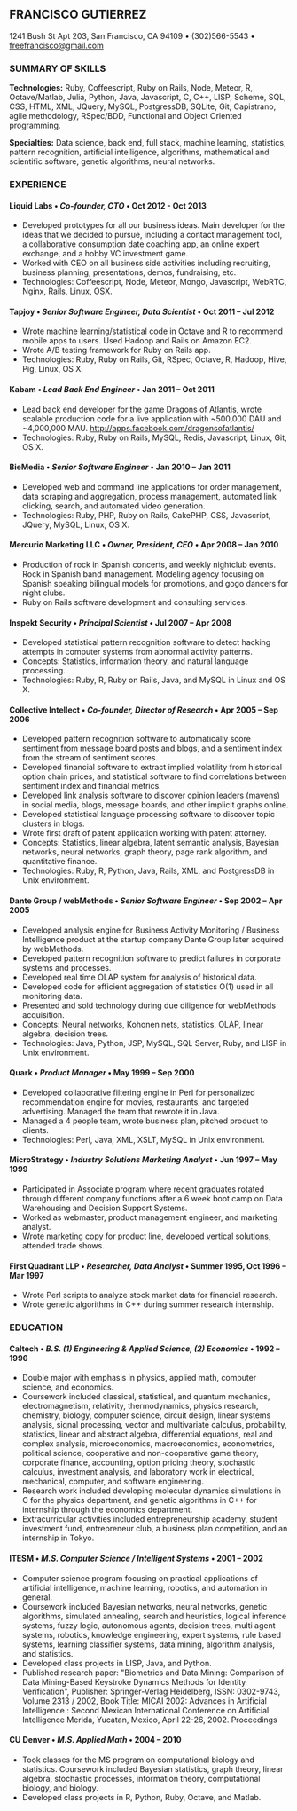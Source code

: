 ## FRANCISCO  GUTIERREZ
1241 Bush St Apt 203, San Francisco, CA 94109 • (302)566-5543 • freefrancisco@gmail.com


### SUMMARY OF SKILLS
**Technologies:**  Ruby, Coffeescript, Ruby on Rails, Node, Meteor, R, Octave/Matlab, Julia, Python, Java, Javascript, C, C++, LISP, Scheme, SQL, CSS, HTML, XML, JQuery, MySQL, PostgressDB, SQLite, Git, Capistrano, agile methodology, RSpec/BDD, Functional and Object Oriented programming.

**Specialties:** Data science, back end, full stack, machine learning, statistics, pattern recognition, artificial intelligence,  algorithms, mathematical and scientific software, genetic algorithms, neural networks.


### EXPERIENCE
#### Liquid Labs • *Co-founder, CTO*  • Oct 2012 - Oct 2013
* Developed prototypes for all our business ideas. Main developer for the ideas that we decided to pursue, including a contact management tool, a collaborative consumption date coaching app, an online expert exchange, and a hobby VC investment game.
* Worked with CEO on all business side activities including recruiting, business planning, presentations, demos, fundraising, etc.
* Technologies: Coffeescript, Node, Meteor, Mongo, Javascript, WebRTC, Nginx, Rails, Linux, OSX.

#### Tapjoy • *Senior Software Engineer, Data Scientist* •	Oct 2011 – Jul 2012
* Wrote machine learning/statistical code in Octave and R to recommend mobile apps to users. Used Hadoop and Rails on Amazon EC2.
* Wrote A/B testing framework for Ruby on Rails app.
* Technologies: Ruby, Ruby on Rails, Git, RSpec, Octave, R, Hadoop, Hive, Pig, Linux, OS X.

#### Kabam  • *Lead Back End Engineer*  • 	Jan 2011 – Oct 2011
* Lead back end developer for the game Dragons of Atlantis, wrote scalable production code for a live application with ~500,000 DAU and ~4,000,000 MAU. http://apps.facebook.com/dragonsofatlantis/
* Technologies: Ruby, Ruby on Rails, MySQL, Redis, Javascript, Linux, Git, OS X.  


#### BieMedia • *Senior Software Engineer* •	Jan 2010 – Jan 2011
* Developed web and command line applications for order management, data scraping and aggregation, process management, automated link clicking, search, and automated video generation.
* Technologies: Ruby, PHP, Ruby on Rails, CakePHP, CSS, Javascript, JQuery, MySQL, Linux, OS X.


#### Mercurio Marketing LLC • *Owner, President, CEO* • Apr 2008 – Jan 2010
* Production of rock in Spanish concerts, and weekly nightclub events. Rock in Spanish band management. Modeling agency focusing on Spanish speaking bilingual models for promotions, and gogo dancers for night clubs.
* Ruby on Rails software development and consulting services.


#### Inspekt Security • *Principal Scientist* •	Jul 2007 – Apr 2008
* Developed statistical pattern recognition software to detect hacking attempts in computer systems from abnormal activity patterns.
* Concepts: Statistics, information theory, and natural language processing.
* Technologies: Ruby, R, Ruby on Rails, Java, and MySQL in Linux and OS X.


#### Collective Intellect • *Co-founder, Director of Research*	• Apr 2005 – Sep 2006
* Developed pattern recognition software to automatically score sentiment from message board posts and blogs, and a sentiment index from the stream of sentiment scores.
* Developed financial software to extract implied volatility from historical option chain prices, and statistical software to find correlations between sentiment index and financial metrics.
* Developed link analysis software to discover opinion leaders (mavens) in social media, blogs, message boards, and other implicit graphs online.
* Developed statistical language processing software to discover topic clusters in blogs.
* Wrote first draft of patent application working with patent attorney.
* Concepts: Statistics, linear algebra, latent semantic analysis, Bayesian networks, neural networks, graph theory, page rank algorithm, and quantitative finance.
* Technologies: Ruby, R, Python, Java, Rails, XML, and PostgressDB in Unix environment.

#### Dante Group / webMethods • *Senior Software Engineer*  •	Sep 2002 – Apr 2005
* Developed analysis engine for Business Activity Monitoring / Business Intelligence product at the startup company Dante Group later acquired by webMethods.
* Developed pattern recognition software to predict failures in corporate systems and processes.
* Developed real time OLAP system for analysis of historical data.
* Developed code for efficient aggregation of statistics O(1) used in all monitoring data.
* Presented and sold technology during due diligence for webMethods acquisition.
* Concepts: Neural networks, Kohonen nets, statistics, OLAP, linear algebra, decision trees.
* Technologies: Java, Python, JSP, MySQL, SQL Server, Ruby, and LISP in Unix environment.

#### Quark • *Product Manager* • May 1999 – Sep 2000
* Developed collaborative filtering engine in Perl for personalized recommendation engine for movies, restaurants, and targeted advertising. Managed the team that rewrote it in Java.
* Managed a 4 people team, wrote business plan, pitched product to clients.
* Technologies: Perl, Java, XML, XSLT, MySQL in Unix environment.

#### MicroStrategy • *Industry Solutions Marketing Analyst* • Jun 1997 – May 1999
* Participated in Associate program where recent graduates rotated through different company functions after a 6 week boot camp on Data Warehousing and Decision Support Systems.
* Worked as webmaster, product management engineer, and marketing analyst.
* Wrote marketing copy for product line, developed vertical solutions, attended trade shows.


#### First Quadrant LLP • *Researcher, Data Analyst* • 	Summer 1995, Oct 1996 – Mar 1997
* Wrote Perl scripts to analyze stock market data for financial research.
* Wrote genetic algorithms in C++ during summer research internship.


### EDUCATION

#### Caltech  • *B.S. (1) Engineering & Applied Science,      (2) Economics* • 	1992 – 1996
* Double major with emphasis in physics, applied math, computer science, and economics.
* Coursework included classical, statistical, and quantum mechanics, electromagnetism, relativity, thermodynamics, physics research, chemistry, biology, computer science, circuit design, linear systems analysis, signal processing, vector and multivariate calculus, probability, statistics, linear and abstract algebra, differential equations, real and complex analysis, microeconomics, macroeconomics, econometrics, political science, cooperative and non-cooperative game theory, corporate finance, accounting, option pricing theory, stochastic calculus, investment analysis, and laboratory work in electrical, mechanical, computer, and software engineering.
* Research work included developing molecular dynamics simulations in C for the physics department, and genetic algorithms in C++ for internship through the economics department.
* Extracurricular activities included entrepreneurship academy, student investment fund, entrepreneur club, a business plan competition, and an internship in Tokyo.  

#### ITESM • *M.S. Computer Science / Intelligent Systems*	• 2001 – 2002
* Computer science program focusing on practical applications of artificial intelligence, machine learning, robotics, and automation in general.
* Coursework included Bayesian networks, neural networks, genetic algorithms, simulated annealing, search and heuristics, logical inference systems, fuzzy logic, autonomous agents, decision trees, multi agent systems, robotics, knowledge engineering, expert systems, rule based systems, learning classifier systems, data mining, algorithm analysis, and statistics.
* Developed class projects in LISP, Java, and Python.
* Published research paper: "Biometrics and Data Mining: Comparison of Data Mining-Based Keystroke Dynamics Methods for Identity Verification", Publisher: Springer-Verlag Heidelberg, ISSN: 0302-9743, Volume 2313 / 2002, Book Title: MICAI 2002: Advances in Artificial Intelligence : Second Mexican International Conference on Artificial Intelligence Merida, Yucatan, Mexico, April 22-26, 2002. Proceedings

#### CU Denver  • *M.S. Applied Math*  •  2004 – 2010
* Took classes for the MS program on computational biology and statistics. Coursework included Bayesian statistics, graph theory, linear algebra, stochastic processes, information theory, computational biology, and biology.
* Developed class projects in R, Python, Ruby, Octave, and Matlab.
